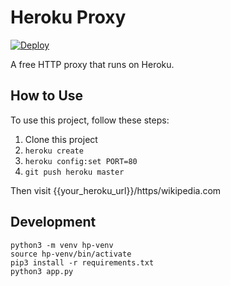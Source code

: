 # Heroku Proxy

[![Deploy](https://www.herokucdn.com/deploy/button.svg)](https://heroku.com/deploy?template=https://github.com/fordnox/heroku-proxy/tree/master)

A free HTTP proxy that runs on Heroku.

## How to Use

To use this project, follow these steps:

1. Clone this project
2. `heroku create`
3. `heroku config:set PORT=80`
4. `git push heroku master`

Then visit {{your_heroku_url}}/https/wikipedia.com

## Development

    python3 -m venv hp-venv
    source hp-venv/bin/activate
    pip3 install -r requirements.txt
    python3 app.py
